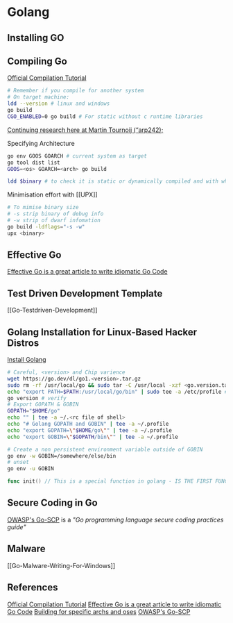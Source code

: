 # Golang 

## Installing GO

## Compiling Go
[Official Compilation Tutorial](https://go.dev/doc/tutorial/compile-install)
```bash
# Remember if you compile for another system
# On target machine:
ldd --version # linux and windows
go build 
CGO_ENABLED=0 go build # For static without c runtime libraries
```
[Continuing research here at Martin Tournoij (“arp242);](https://www.arp242.net/static-go.html)

Specifying Architecture
```bash
go env GOOS GOARCH # current system as target
go tool dist list
GOOS=<os> GOARCH=<arch> go build

ldd $binary # to check it is static or dynamically compiled and with which C libraries if any
```

Minimisation effort with [[UPX]]
```bash
# To mimise binary size
# -s strip binary of debug info
# -w strip of dwarf infomation
go build -ldflags="-s -w"
upx <binary>
```

## Effective Go

[Effective Go is a great article to write idiomatic Go Code](https://go.dev/doc/effective_go)

## Test Driven Development Template

[[Go-Testdriven-Development]]

## Golang Installation for Linux-Based Hacker Distros

[Install Golang](https://go.dev/doc/install)
```bash
# Careful, <version> and Chip varience
wget https://go.dev/dl/go1.<version>.tar.gz
sudo rm -rf /usr/local/go && sudo tar -C /usr/local -xzf <go.version.tar.gz>
echo "export PATH=$PATH:/usr/local/go/bin" | sudo tee -a /etc/profile # or $HOME.profile for single user
go version # verify
# Export GOPATH & GOBIN
GOPATH="$HOME/go"
echo "" | tee -a ~/.<rc file of shell> 
echo "# Golang GOPATH and GOBIN" | tee -a ~/.profile
echo "export GOPATH=\"$HOME/go\"" | tee -a ~/.profile
echo "export GOBIN=\"$GOPATH/bin\"" | tee -a ~/.profile
```

```bash
# Create a non persistent environment variable outside of GOBIN
go env -w GOBIN=/somewhere/else/bin
# unset
go env -u GOBIN
```


```go
func init() // This is a special function in golang - IS THE FIRST FUNCTION THAT WILL RUN IN YOUR PACKAGE
```

## Secure Coding in Go

[OWASP's Go-SCP](https://github.com/OWASP/Go-SCP) is a *"Go programming language secure coding practices guide"*

## Malware 

[[Go-Malware-Writing-For-Windows]]

## References

[Official Compilation Tutorial](https://go.dev/doc/tutorial/compile-install)
[Effective Go is a great article to write idiomatic Go Code](https://go.dev/doc/effective_go)
[Building for specific archs and oses](https://www.digitalocean.com/community/tutorials/building-go-applications-for-different-operating-systems-and-architectures)
[OWASP's Go-SCP](https://github.com/OWASP/Go-SCP)
